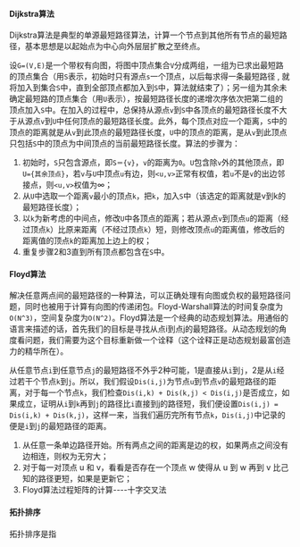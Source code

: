 #### Dijkstra算法

Dijkstra算法是典型的单源最短路径算法，计算一个节点到其他所有节点的最短路径，基本思想是以起始点为中心向外层层扩散之至终点。

设`G=(V,E)`是一个带权有向图，将图中顶点集合`V`分成两组，一组为已求出最短路的顶点集合（用`S`表示，初始时只有源点`s`一个顶点，以后每求得一条最短路径 , 就将加入到集合`S`中，直到全部顶点都加入到`S`中，算法就结束了）；另一组为其余未确定最短路的顶点集合（用`U`表示），按最短路径长度的递增次序依次把第二组的顶点加入`S`中。在加入的过程中，总保持从源点`v`到`S`中各顶点的最短路径长度不大于从源点`v`到`U`中任何顶点的最短路径长度。此外，每个顶点对应一个距离，`S`中的顶点的距离就是从`v`到此顶点的最短路径长度，`U`中的顶点的距离，是从`v`到此顶点只包括`S`中的顶点为中间顶点的当前最短路径长度。算法的步骤为：

1. 初始时，`S`只包含源点，即`S＝{v}`，`v`的距离为`0`。`U`包含除`v`外的其他顶点，即`U={其余顶点}`，若`v`与`U`中顶点`u`有边，则`<u,v>`正常有权值，若`u`不是`v`的出边邻接点，则`<u,v>`权值为∞；
2. 从`U`中选取一个距离`v`最小的顶点`k`，把`k`，加入`S`中（该选定的距离就是v到k的最短路径长度）；
3. 以`k`为新考虑的中间点，修改`U`中各顶点的距离；若从源点`v`到顶点`u`的距离（经过顶点`k`）比原来距离（不经过顶点`k`）短，则修改顶点`u`的距离值，修改后的距离值的顶点`k`的距离加上边上的权；
4. 重复步骤2和3直到所有顶点都包含在`S`中。



#### Floyd算法

解决任意两点间的最短路径的一种算法，可以正确处理有向图或负权的最短路径问题，同时也被用于计算有向图的传递闭包。Floyd-Warshall算法的时间复杂度为`O(N^3)`，空间复杂度为`O(N^2)`。Floyd算法是一个经典的动态规划算法。用通俗的语言来描述的话，首先我们的目标是寻找从点i到点j的最短路径。从动态规划的角度看问题，我们需要为这个目标重新做一个诠释（这个诠释正是动态规划最富创造力的精华所在）。

从任意节点`i`到任意节点`j`的最短路径不外乎2种可能，1是直接从`i`到`j`，2是从`i`经过若干个节点`k`到`j`。所以，我们假设`Dis(i,j)`为节点`u`到节点`v`的最短路径的距离，对于每一个节点`k`，我们检查`Dis(i,k) + Dis(k,j) < Dis(i,j)`是否成立，如果成立，证明从`i`到`k`再到`j`的路径比`i`直接到j的路径短，我们便设置`Dis(i,j) = Dis(i,k) + Dis(k,j)`，这样一来，当我们遍历完所有节点`k`，`Dis(i,j)`中记录的便是`i`到`j`的最短路径的距离。

1. 从任意一条单边路径开始。所有两点之间的距离是边的权，如果两点之间没有边相连，则权为无穷大；
2. 对于每一对顶点 u 和 v，看看是否存在一个顶点 w 使得从 u 到 w 再到 v 比己知的路径更短，如果是更新它；
3. Floyd算法过程矩阵的计算----十字交叉法



#### 拓扑排序

拓扑排序是指



